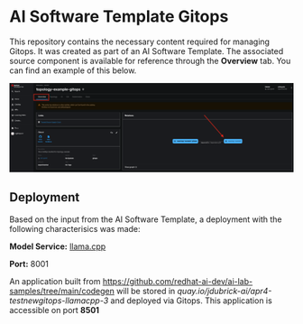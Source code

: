 # AI Software Template Gitops

This repository contains the necessary content required for managing Gitops. It was created as part of an AI Software Template. The associated source component is available for reference through the **Overview** tab. You can find an example of this below.

![Overview Tab](./images/overview-dependency.png)

## Deployment
Based on the input from the AI Software Template, a deployment with the following characterisics was made:

**Model Service:** [llama.cpp]( https://github.com/containers/ai-lab-recipes/tree/main/model_servers/llamacpp_python)

**Port:** 8001

An application built from https://github.com/redhat-ai-dev/ai-lab-samples/tree/main/codegen will be stored in *quay.io/jdubrick-ai/apr4-testnewgitops-llamacpp-3* and deployed via Gitops. This application is accessible on port **8501**